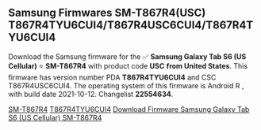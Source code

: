 <h2>Samsung Firmwares SM-T867R4(USC) T867R4TYU6CUI4/T867R4USC6CUI4/T867R4TYU6CUI4</h2>
Download the Samsung firmware for the ✅ <strong>Samsung Galaxy Tab S6 (US Cellular) </strong> ⭐ <strong>SM-T867R4</strong> with product code <strong>USC</strong> <strong> from United States</strong>. This firmware has version number PDA <strong>T867R4TYU6CUI4</strong> and CSC T867R4USC6CUI4. The operating system of this firmware is Android R , with build date 2021-10-12. Changelist <strong>22554634</strong>.


[SM-T867R4](https://samfirm.shop/samsung/model/SM-T867R4)
[T867R4TYU6CUI4](https://samfirm.shop/samsung/pda/T867R4TYU6CUI4)
[Download Firmware Samsung Galaxy Tab S6 (US Cellular) SM-T867R4](https://samfirm.shop/samsung/firmware/464082)
